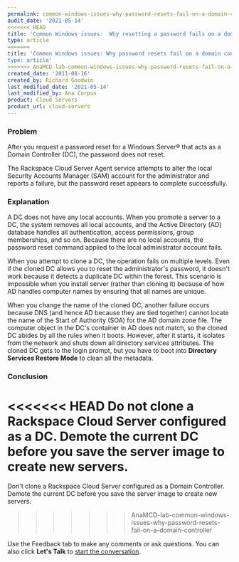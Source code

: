 ```yaml
---
permalink: common-windows-issues-why-password-resets-fail-on-a-domain-controller
audit_date: '2021-05-14'
<<<<<<< HEAD
title: 'Common Windows issues:  Why resetting a password fails on a domain controller'
type: article
=======
title: 'Common Windows issues: Why password resets fail on a domain controller
type: article'
>>>>>>> AnaMCD-lab-common-windows-issues-why-password-resets-fail-on-a-domain-controller
created_date: '2011-08-16'
created_by: Richard Goodwin
last_modified_date: '2021-05-14'
last_modified_by: Ana Corpus
product: Cloud Servers
product_url: cloud-servers
---
```


### Problem

After you request a password reset for a Windows Server&reg; that acts as a Domain
Controller (DC), the password does not reset.

The Rackspace Cloud Server Agent service attempts to alter the local Security
Accounts Manager (SAM) account for the administrator and reports a failure, but
the password reset appears to complete successfully.

### Explanation

A DC does not have any local accounts. When you promote a server to a DC, the
system removes all local accounts, and the Active Directory (AD) database handles
all authentication, access permissions, group memberships, and so on.  Because
there are no local accounts, the password reset command applied to the local
administrator account fails.

When you attempt to clone a DC, the operation fails on multiple levels. Even if
the cloned DC allows you to reset the administrator's password, it doesn't work
because it detects a duplicate DC within the forest. This scenario is impossible
when you install server (rather than cloning it) because of how AD handles
computer names by ensuring that all names are unique.

When you change the name of the cloned DC, another failure occurs because DNS
(and hence AD because they are tied together) cannot locate the name of the
Start of Authority (SOA) for the AD domain zone file. The computer object in
the DC's container in AD does not match, so the cloned DC abides by all the
rules when it boots. However, after it starts, it isolates from the network
and shuts down all directory services attributes. The cloned DC gets to the
login prompt, but you have to boot into **Directory Services Restore Mode**
to clean all the metadata.

### Conclusion

<<<<<<< HEAD
Do not clone a Rackspace Cloud Server configured as a DC. Demote the current DC
before you save the server image to create new servers.
=======
Don't clone a Rackspace Cloud Server configured as a Domain Controller.
Demote the current DC before you save the server image to create new servers.
>>>>>>> AnaMCD-lab-common-windows-issues-why-password-resets-fail-on-a-domain-controller

Use the Feedback tab to make any comments or ask questions. You can also click
**Let's Talk** to [start the conversation](https://www.rackspace.com/).

